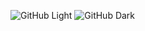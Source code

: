 ![GitHub Light](https://github.com/github-light.png#gh-dark-mode-only)
![GitHub Dark](https://github.com/github-dark.png#gh-light-mode-only)
